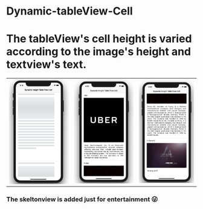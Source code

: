 # Dynamic-tableView-Cell

<h1>The tableView's cell height is varied according to the image's height and textview's text.</h1>
<table>
<td width="25%">
<img src="images/img3.png"></img>
</td>
<td width="25%">
<img src="images/img1.png"></img>
</td>
<td width="23.2%">
<img src="images/img2.png"></img>
</td>
</tr>
</table>

<h3>The skeltonview is added just for entertainment 😜</h3>
